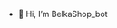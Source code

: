 - 👋 Hi, I’m BelkaShop_bot

<!---
BelkaShop/BelkaShop is a ✨ special ✨ repository because its `README.md` (this file) appears on your GitHub profile.
You can click the Preview link to take a look at your changes.
--->
